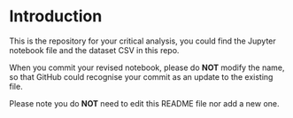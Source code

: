 # Introduction

This is the repository for your critical analysis, you could find the Jupyter notebook file and the dataset CSV in this repo.

When you commit your revised notebook, please do **NOT** modify the name, so that GitHub could recognise your commit as an update to the existing file.

Please note you do **NOT** need to edit this README file nor add a new one.
